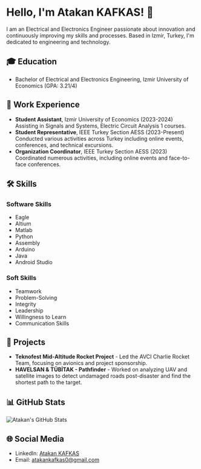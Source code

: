 # Hello, I'm Atakan KAFKAS! 👋

I am an Electrical and Electronics Engineer passionate about innovation and continuously improving my skills and processes. Based in Izmir, Turkey, I'm dedicated to engineering and technology.

## 🎓 Education
- Bachelor of Electrical and Electronics Engineering, Izmir University of Economics (GPA: 3.21/4)

## 💼 Work Experience
- **Student Assistant**, Izmir University of Economics (2023-2024)
    Assisting in Signals and Systems, Electric Circuit Analysis 1 courses.
- **Student Representative**, IEEE Turkey Section AESS (2023-Present)
    Conducted various activities across Turkey including online events, conferences, and technical excursions.
- **Organization Coordinator**, IEEE Turkey Section AESS (2023)
    Coordinated numerous activities, including online events and face-to-face conferences.

## 🛠 Skills

### Software Skills
- Eagle
- Altium
- Matlab
- Python
- Assembly
- Arduino
- Java
- Android Studio

### Soft Skills
- Teamwork
- Problem-Solving
- Integrity
- Leadership
- Willingness to Learn
- Communication Skills

## 🚀 Projects
- **Teknofest Mid-Altitude Rocket Project** - Led the AVCI Charlie Rocket Team, focusing on avionics and project sponsorship.
- **HAVELSAN & TÜBİTAK - Pathfinder** - Worked on analyzing UAV and satellite images to detect undamaged roads post-disaster and find the shortest path to the target.

## 📊 GitHub Stats
![Atakan's GitHub Stats](https://github-readme-stats.vercel.app/api?username=atakankafkas&show_icons=true)

## 🌐 Social Media
- LinkedIn: [Atakan KAFKAS](https://www.linkedin.com/in/atakan-kafkas-525627200/)
- Email: atakankafkas0@gmail.com



<!---
atakankafkas/atakankafkas is a ✨ special ✨ repository because its `README.md` (this file) appears on your GitHub profile.
You can click the Preview link to take a look at your changes.
--->

